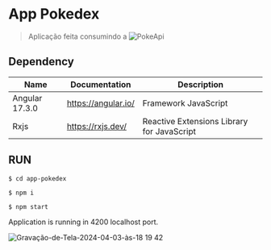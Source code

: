 # App Pokedex

> Aplicação feita consumindo a ![PokeApi](https://pokeapi.co/)

## Dependency

| Name             | Documentation                                | Description                                                     |
| -----------------|----------------------------------------------|-----------------------------------------------------------------|
| Angular 17.3.0   | https://angular.io/                          | Framework JavaScript                                            |
| Rxjs             | https://rxjs.dev/                            | Reactive Extensions Library for JavaScript                      |

## RUN

```
$ cd app-pokedex

$ npm i

$ npm start

```
Application is running in 4200 localhost port.

![Gravação-de-Tela-2024-04-03-às-18 19 42](https://github.com/jeffnogueira/app-pokedex/assets/30880938/3463794f-f228-4e82-91c5-d43998bf1000)


